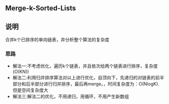 ## Merge-k-Sorted-Lists

## 说明
合并k个已排序的单向链表，并分析整个算法的复杂度

### 思路

* 解法一:不考虑优化，遍历k个链表，并且依次给两个链表进行排序，复杂度(O(KN))
* 解法二:利用归并排序算法对以上进行优化，自顶向下，先递归的对链表的前半部分和后半部分进行归并排序，最后再merge。，时间复杂度为：O(NlogK).
	但是空间复杂度大
* 解法三:解法二的优化，不用递归，用循环，不用产生新数组